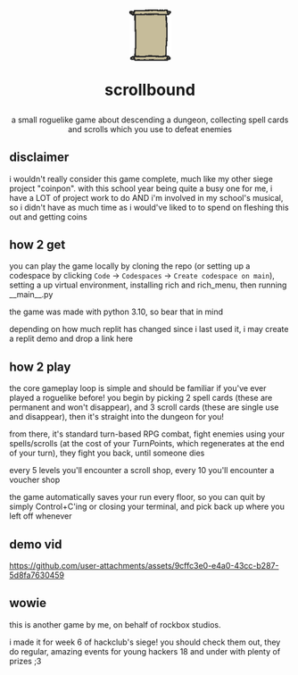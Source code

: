 <h1 align="center">
<img width="75" src="https://raw.githubusercontent.com/enhancedrock/Scrollbound/refs/heads/main/scroll.png" alt="a doodle of a paper scroll">

scrollbound

</h1>
<p align="center">
a small roguelike game about descending a dungeon, collecting spell cards and scrolls which you use to defeat enemies
</p>

## disclaimer
i wouldn't really consider this game complete, much like my other siege project "coinpon". with this school year being quite a busy one for me, i have a LOT of project work to do AND i'm involved in my school's musical, so i didn't have as much time as i would've liked to to spend on fleshing this out and getting coins

## how 2 get
you can play the game locally by cloning the repo (or setting up a codespace by clicking `Code` -> `Codespaces` -> `Create codespace on main`), setting a up virtual environment, installing rich and rich_menu, then running \_\_main\_\_.py

the game was made with python 3.10, so bear that in mind

depending on how much replit has changed since i last used it, i may create a replit demo and drop a link here

## how 2 play
the core gameplay loop is simple and should be familiar if you've ever played a roguelike before! you begin by picking 2 spell cards (these are permanent and won't disappear), and 3 scroll cards (these are single use and disappear), then it's straight into the dungeon for you!

from there, it's standard turn-based RPG combat, fight enemies using your spells/scrolls (at the cost of your *T*urn*P*oints, which regenerates at the end of your turn), they fight you back, until someone dies

every 5 levels you'll encounter a scroll shop, every 10 you'll encounter a voucher shop

the game automatically saves your run every floor, so you can quit by simply Control+C'ing or closing your terminal, and pick back up where you left off whenever

## demo vid
https://github.com/user-attachments/assets/9cffc3e0-e4a0-43cc-b287-5d8fa7630459

## wowie
this is another game by me, on behalf of rockbox studios.


i made it for week 6 of hackclub's siege! you should check them out, they do regular, amazing events for young hackers 18 and under with plenty of prizes ;3
